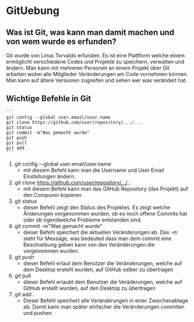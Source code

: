 # GitUebung
## Was ist Git, was kann man damit machen und von wem wurde es erfunden?

Git wurde von Linus Torvalds erfunden. Es ist eine Plattform welche einem ermöglicht verschiedene Codes und Projekte zu speichern, verwalten und ändern. 
Man kann mit mehreren Personen an einem Projekt über Git arbeiten wobei alle Mitglieder Veränderungen am Code vornehmen können. 
Man kann auf ältere Versionen zugreifen und sehen wer was verändert hat.  


## Wichtige Befehle in Git

	```
	git config --global user.email/user.name
	git clone https://github.com/user/repository/.../...
	git status
	git commit -m"Was gemacht wurde"
	git push
	git pull
	git add .
	```

1. git config --global user.email/user.name
	- mit diesem Befehl kann man die Username und User Email Einstellungen ändern. 
2. git clone https://github.com/user/repository/.../...
	- mit diesem Befehl kann man das GitHub Repository (das Projekt) auf den Compuren kopieren 
3. git status
	- dieser Befehl zeigt den Status des Projektes. Es zeigt welche Änderungen vorgenommen wurden, ob es noch offene Commits hat oder ob irgendwelche Probleme entstanden sind. 
4. git commit -m"Was gemacht wurde"
	- dieser Befehl speichert die aktuellen Veränderungen ab. Das -m steht für Message, was bedeuted dass man dem commit eine Beschreibung geben kann von den Veränderungen die vorgenommen wurden. 
5. git push
	- dieser Befehl erlaut dem Benutzer die Veränderungen, welche auf dem Desktop erstellt wurden, auf GitHub selber zu übertragen
6. git pull
	- dieser Befehl erlaubt dem Benutzer die Veräderungen, welche auf GitHub erstellt wurden, auf den Desktop zu übertragen
7. git add .
	- Dieser Befehl speichert alle Veränderungen in einer Zwischenablage ab. Damit kann man später einfacher die Veränderungen commiten und pushen